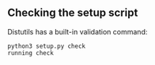 ## Checking the setup script

Distutils has a built-in validation command:

```
python3 setup.py check
running check
```
